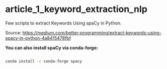 # article_1_keyword_extraction_nlp

Few scripts to extract Keywords Using spaCy in Python.

Source: <a href="https://medium.com/better-programming/extract-keywords-using-spacy-in-python-4a8415478fbf" target="_blank">https://medium.com/better-programming/extract-keywords-using-spacy-in-python-4a8415478fbf</a>

**You can also install spaCy via conda-forge:**

```bash

conda install -c conda-forge spacy

```


